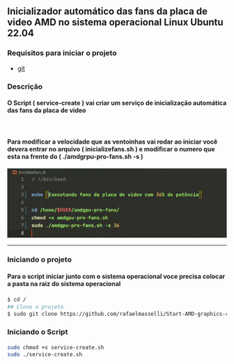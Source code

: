 ## Inicializador automático das fans da placa de video AMD no sistema operacional Linux Ubuntu 22.04

### Requisitos para iniciar o projeto

- [git](https://git-scm.com/)

### Descrição

#### O Script ( service-create ) vai criar um serviço de inicialização automática das fans da placa de video

<br>

#### Para modificar a velocidade que as ventoinhas vai rodar ao iniciar você devera entrar no arquivo ( inicializefans.sh ) e modificar o numero que esta na frente do ( ./amdgrpu-pro-fans.sh -s )

![Alterando a potencia da fan](./.github/fan-power.gif)

<hr>

### Iniciando o projeto

#### Para o script iniciar junto com o sistema operacional voce precisa colocar a pasta na raiz do sistema operacional

```bash
$ cd /
## Clone o projeto
$ sudo git clone https://github.com/rafaelmasselli/Start-AMD-graphics-card-fans-ShellScript
```

### Iniciando o Script

```bash
sudo chmod +x service-create.sh
sudo ./service-create.sh
```
